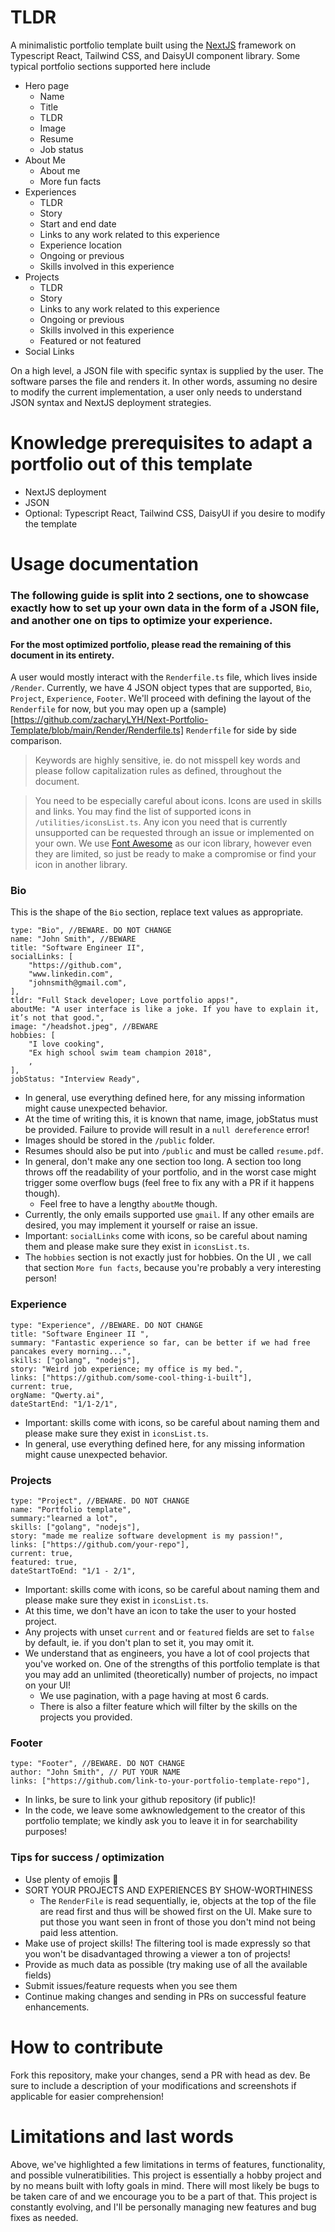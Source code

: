 # TLDR
A minimalistic portfolio template built using the [NextJS](https://nextjs.org/) framework on Typescript React, Tailwind CSS, and DaisyUI component library. Some typical portfolio sections supported here include
- Hero page
  - Name
  - Title
  - TLDR
  - Image
  - Resume
  - Job status
- About Me
  - About me
  - More fun facts
- Experiences
  - TLDR
  - Story
  - Start and end date
  - Links to any work related to this experience
  - Experience location
  - Ongoing or previous
  - Skills involved in this experience
- Projects
  - TLDR
  - Story
  - Links to any work related to this experience
  - Ongoing or previous
  - Skills involved in this experience
  - Featured or not featured 
- Social Links

On a high level, a JSON file with specific syntax is supplied by the user. The software parses the file and renders it. In other words, assuming no desire to modify the current implementation, a user only needs to understand JSON syntax and NextJS deployment strategies. 


# Knowledge prerequisites to adapt a portfolio out of this template
- NextJS deployment
- JSON 
- Optional: Typescript React, Tailwind CSS, DaisyUI if you desire to modify the template

# Usage documentation
### The following guide is split into 2 sections, one to showcase exactly how to set up your own data in the form of a JSON file, and another one on tips to optimize your experience.
#### For the most optimized portfolio, please read the remaining of this document in its entirety. 
A user would mostly interact with the `Renderfile.ts` file, which lives inside `/Render`. Currently, we have 4 JSON object types that are supported, `Bio`, `Project`, `Experience`, `Footer`. We'll proceed with defining the layout of the `Renderfile` for now, but you may open up a (sample)[https://github.com/zacharyLYH/Next-Portfolio-Template/blob/main/Render/Renderfile.ts] `Renderfile` for side by side comparison. 

> Keywords are highly sensitive, ie. do not misspell key words and please follow capitalization rules as defined, throughout the document.

> You need to be especially careful about icons. Icons are used in skills and links. You may find the list of supported icons in `/utilities/iconsList.ts`. Any icon you need that is currently unsupported can be requested through an issue or implemented on your own.  We use [Font Awesome](https://fontawesome.com/icons) as our icon library, however even they are limited, so just be ready to make a compromise or find your icon in another library. 

### Bio
This is the shape of the `Bio` section, replace text values as appropriate. 
```
type: "Bio", //BEWARE. DO NOT CHANGE
name: "John Smith", //BEWARE
title: "Software Engineer II",
socialLinks: [
    "https://github.com",
    "www.linkedin.com",
    "johnsmith@gmail.com",
],
tldr: "Full Stack developer; Love portfolio apps!",
aboutMe: "A user interface is like a joke. If you have to explain it, it’s not that good.",
image: "/headshot.jpeg", //BEWARE
hobbies: [
    "I love cooking",
    "Ex high school swim team champion 2018",
    ,
],
jobStatus: "Interview Ready",
```
- In general, use everything defined here, for any missing information might cause unexpected behavior.
- At the time of writing this, it is known that name, image, jobStatus must be provided. Failure to provide will result in a `null dereference` error!
- Images should be stored in the `/public` folder. 
- Resumes should also be put into `/public` and must be called `resume.pdf`. 
- In general, don't make any one section too long. A section too long throws off the readability of your portfolio, and in the worst case might trigger some overflow bugs (feel free to fix any with a PR if it happens though).
  - Feel free to have a lengthy `aboutMe` though. 
- Currently, the only emails supported use `gmail`. If any other emails are desired, you may implement it yourself or raise an issue.
- Important: `socialLinks` come with icons, so be careful about naming them and please make sure they exist in `iconsList.ts`.
- The `hobbies` section is not exactly just for hobbies. On the UI , we call that section `More fun facts`, because you're probably a very interesting person!

### Experience
```
type: "Experience", //BEWARE. DO NOT CHANGE
title: "Software Engineer II ",
summary: "Fantastic experience so far, can be better if we had free pancakes every morning...",
skills: ["golang", "nodejs"],
story: "Weird job experience; my office is my bed.",
links: ["https://github.com/some-cool-thing-i-built"],
current: true,
orgName: "Qwerty.ai",
dateStartEnd: "1/1-2/1",
```
- Important: skills come with icons, so be careful about naming them and please make sure they exist in `iconsList.ts`.
- In general, use everything defined here, for any missing information might cause unexpected behavior.

### Projects
```
type: "Project", //BEWARE. DO NOT CHANGE
name: "Portfolio template",
summary:"learned a lot",
skills: ["golang", "nodejs"],
story: "made me realize software development is my passion!",
links: ["https://github.com/your-repo"],
current: true,
featured: true,
dateStartToEnd: "1/1 - 2/1",
```
- Important: skills come with icons, so be careful about naming them and please make sure they exist in `iconsList.ts`.
- At this time, we don't have an icon to take the user to your hosted project.
- Any projects with unset `current` and or `featured` fields are set to `false` by default, ie. if you don't plan to set it, you may omit it. 
- We understand that as engineers, you have a lot of cool projects that you've worked on. One of the strengths of this portfolio template is that you may add an unlimited (theoretically) number of projects, no impact on your UI! 
  - We use pagination, with a page having at most 6 cards. 
  - There is also a filter feature which will filter by the skills on the projects you provided. 

### Footer
```
type: "Footer", //BEWARE. DO NOT CHANGE
author: "John Smith", // PUT YOUR NAME
links: ["https://github.com/link-to-your-portfolio-template-repo"],
```
- In links, be sure to link your github repository (if public)! 
- In the code, we leave some awknowledgement to the creator of this portfolio template; we kindly ask you to leave it in for searchability purposes! 

### Tips for success / optimization
- Use plenty of emojis :cowboy_hat_face: 
- SORT YOUR PROJECTS AND EXPERIENCES BY SHOW-WORTHINESS
  - The `RenderFile` is read sequentially, ie, objects at the top of the file are read first and thus will be showed first on the UI. Make sure to put those you want seen in front of those you don't mind not being paid less attention. 
- Make use of project skills! The filtering tool is made expressly so that you won't be disadvantaged throwing a viewer a ton of projects! 
- Provide as much data as possible (try making use of all the available fields) 
- Submit issues/feature requests when you see them
- Continue making changes and sending in PRs on successful feature enhancements.

# How to contribute
Fork this repository, make your changes, send a PR with head as dev. Be sure to include a description of your modifications and screenshots if applicable for easier comprehension! 

# Limitations and last words
Above, we've highlighted a few limitations in terms of features, functionality, and possible vulneratibilities. This project is essentially a hobby project and by no means built with lofty goals in mind. There will most likely be bugs to be taken care of and we encourage you to be a part of that. This project is constantly evolving, and I'll be personally managing new features and bug fixes as needed. 









